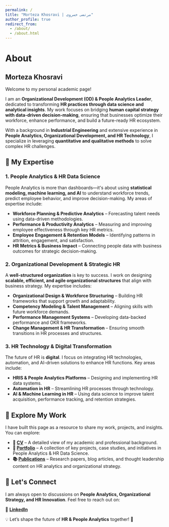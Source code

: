 ```yaml
---
permalink: /
title: "Morteza Khosravi | مرتضی خسروی"
author_profile: true
redirect_from: 
  - /about/
  - /about.html
---
```


# About 
## Morteza Khosravi  

Welcome to my personal academic page!  

I am an **Organizational Development (OD) & People Analytics Leader**, dedicated to transforming **HR practices through data science and analytical insights**. My work focuses on bridging **human capital strategy with data-driven decision-making**, ensuring that businesses optimize their workforce, enhance performance, and build a future-ready HR ecosystem.  

With a background in **Industrial Engineering** and extensive experience in **People Analytics, Organizational Development, and HR Technology**, I specialize in leveraging **quantitative and qualitative methods** to solve complex HR challenges.  

## 🔹 My Expertise  

### **1. People Analytics & HR Data Science**  
People Analytics is more than dashboards—it's about using **statistical modeling, machine learning, and AI** to understand workforce trends, predict employee behavior, and improve decision-making. My areas of expertise include:  
- **Workforce Planning & Predictive Analytics** – Forecasting talent needs using data-driven methodologies.  
- **Performance & Productivity Analytics** – Measuring and improving employee effectiveness through key HR metrics.  
- **Employee Engagement & Retention Models** – Identifying patterns in attrition, engagement, and satisfaction.  
- **HR Metrics & Business Impact** – Connecting people data with business outcomes for strategic decision-making.  

### **2. Organizational Development & Strategic HR**  
A **well-structured organization** is key to success. I work on designing **scalable, efficient, and agile organizational structures** that align with business strategy. My expertise includes:  
- **Organizational Design & Workforce Structuring** – Building HR frameworks that support growth and adaptability.  
- **Competency Modeling & Talent Management** – Aligning skills with future workforce demands.  
- **Performance Management Systems** – Developing data-backed performance and OKR frameworks.  
- **Change Management & HR Transformation** – Ensuring smooth transitions in HR processes and structures.  

### **3. HR Technology & Digital Transformation**  
The future of HR is **digital**. I focus on integrating HR technologies, automation, and AI-driven solutions to enhance HR functions. Key areas include:  
- **HRIS & People Analytics Platforms** – Designing and implementing HR data systems.  
- **Automation in HR** – Streamlining HR processes through technology.  
- **AI & Machine Learning in HR** – Using data science to improve talent acquisition, performance tracking, and retention strategies.  

## 🔹 Explore My Work  

I have built this page as a resource to share my work, projects, and insights. You can explore:  

- **📄 [CV](#)** – A detailed view of my academic and professional background.  
- **📂 [Portfolio](#)** – A collection of key projects, case studies, and initiatives in People Analytics & HR Data Science.  
- **📚 [Publications](#)** – Research papers, blog articles, and thought leadership content on HR analytics and organizational strategy.  

## 🔹 Let's Connect  

I am always open to discussions on **People Analytics, Organizational Strategy, and HR Innovation**. Feel free to reach out on:  

🔗 **[LinkedIn](https://www.linkedin.com/in/mortezakhosravi/)**  

💡 Let’s shape the future of **HR & People Analytics** together! 🚀  
